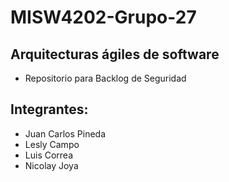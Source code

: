 # MISW4202-Grupo-27
## Arquitecturas ágiles de software

- Repositorio para Backlog de Seguridad


## Integrantes:
 - Juan Carlos Pineda
 - Lesly Campo
 - Luis Correa
 - Nicolay Joya
